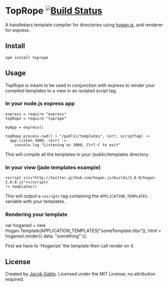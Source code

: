 TopRope [![Build Status](https://secure.travis-ci.org/jgable/toprope.png)](http://travis-ci.org/jgable/toprope)
=======

A handlebars template compiler for directories using [hogan.js](http://twitter.github.com/hogan.js/), and renderer for express.

## Install

`npm install toprope`

## Usage

TopRope is meant to be used in conjunction with express to render your compiled templates to a view in an isolated script tag.

### In your node.js express app

    express = require "express"
    topRope = require "toprope"
    
    myApp = express()
    
    topRope process.cwd() + "/public/templates", (err, scriptTag) ->
      app.listen 3000, (err) -> 
      	console.log "Listening on 3000, Ctrl-C to exit"

This will compile all the templates in your /public/templates directory.

### In your view (jade templates example)

	<script src="http://twitter.github.com/hogan.js/builds/2.0.0/hogan-2.0.0.js"></script>
    != templates()

This will output a `<script>` tag containing the `APPLICATION_TEMPLATES` variable with your templates.

### Rendering your template

   var hoganed = new Hogan.Template(APPLICATION_TEMPLATES["someTemplate.hbs"]),
       html = hoganed.render({ data: "something" });

First we have to 'Hoganize' the template then call render on it.

## License

Created by [Jacob Gable](http://jacobgable.com).  Licensed under the MIT License; no attribution required.